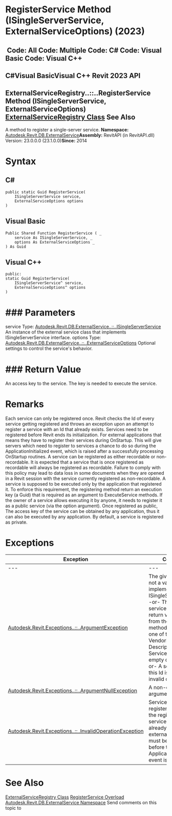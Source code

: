 # RegisterService Method (ISingleServerService, ExternalServiceOptions) (2023)

﻿
 Code: All Code: Multiple Code: C# Code: Visual Basic Code: Visual C++   
---  
C#Visual BasicVisual C++
Revit 2023 API  
---  
ExternalServiceRegistry..::..RegisterService Method (ISingleServerService, ExternalServiceOptions)  
[ExternalServiceRegistry Class](fa14442f-3d47-2c21-467c-6d19e4cc0d9e.md "ExternalServiceRegistry Class") See Also  
---  
A method to register a single-server service. 
**Namespace:** [Autodesk.Revit.DB.ExternalService](a88f2d1d-c02f-a901-9543-44e4b5dd5fc9.md "Autodesk.Revit.DB.ExternalService Namespace")**Assembly:** RevitAPI (in RevitAPI.dll) Version: 23.0.0.0 (23.1.0.0)**Since:** 2014 
# Syntax
C#  
---  
```text
public static Guid RegisterService(
	ISingleServerService service,
	ExternalServiceOptions options
)
```
  
Visual Basic  
---  
```text
Public Shared Function RegisterService ( _
	service As ISingleServerService, _
	options As ExternalServiceOptions _
) As Guid
```
  
Visual C++  
---  
```text
public:
static Guid RegisterService(
	ISingleServerService^ service, 
	ExternalServiceOptions^ options
)
```
  
# ### Parameters
service
    Type: [Autodesk.Revit.DB.ExternalService..::..ISingleServerService](ae967a42-6490-07ed-7976-71d324d250c4.md "ISingleServerService Interface") An instance of the external service class that implements ISingleServerService interface. 
options
    Type: [Autodesk.Revit.DB.ExternalService..::..ExternalServiceOptions](80467d42-3f13-de3e-cd06-bf3b43afefe0.md "ExternalServiceOptions Class") Optional settings to control the service's behavior. 
# ### Return Value
An access key to the service. The key is needed to execute the service. 
# Remarks
Each service can only be registered once. Revit checks the Id of every service getting registered and throws an exception upon an attempt to register a service with an Id that already exists. 
Services need to be registered before Revit ends its initialization. For external applications that means they have to register their services during OnStartup. This will give servers which need to register to services a chance to do so during the ApplicationInitialized event, which is raised after a successfully processing OnStartup routines. 
A service can be registered as either recordable or non-recordable. It is expected that a service that is once registered as recordable will always be registered as recordable. Failure to comply with this policy may lead to data loss in some documents when they are opened in a Revit session with the service currently registered as non-recordable. 
A service is supposed to be executed only by the application that registered it. To enforce this requirement, the registering method return an execution key (a Guid) that is required as an argument to ExecuteService methods. If the owner of a service allows executing it by anyone, it needs to register it as a public service (via the option argument). Once registered as public, The access key of the service can be obtained by any application, thus it can also be executed by any application. By default, a service is registered as private. 
# Exceptions
| Exception | Condition |
| --- | --- |
| --- | --- |
| [Autodesk.Revit.Exceptions..::..ArgumentException](2e6e4206-97a8-dd4b-df5d-4269f4bb6088.md "ArgumentException Class") | The given service is not a valid implementation of ISingleServerService. -or- The given service does not return valid values from the interface methods. At least one of the Name, VendorId, Description, and ServiceId is either empty or invalid. -or- A service with this Id is either invalid or not unique. |
| [Autodesk.Revit.Exceptions..::..ArgumentNullException](631e1424-60f4-929b-4e52-dda9dcd26316.md "ArgumentNullException Class") | A non-optional argument was null |
| [Autodesk.Revit.Exceptions..::..InvalidOperationException](9e715f03-3884-e539-4dd6-8d7545733adc.md "InvalidOperationException Class") | Service cannot be registered because the registry of services has been already closed. All external services must be registered before the ApplicationInitialized event is raised. |

# See Also
[ExternalServiceRegistry Class](fa14442f-3d47-2c21-467c-6d19e4cc0d9e.md "ExternalServiceRegistry Class")
[RegisterService Overload](6d690a5d-62c5-958c-842e-620a49421c1c.md "RegisterService Method")
[Autodesk.Revit.DB.ExternalService Namespace](a88f2d1d-c02f-a901-9543-44e4b5dd5fc9.md "Autodesk.Revit.DB.ExternalService Namespace")
Send comments on this topic to 